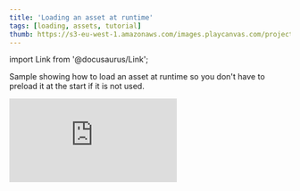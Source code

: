 ```yaml
---
title: 'Loading an asset at runtime'
tags: [loading, assets, tutorial]
thumb: https://s3-eu-west-1.amazonaws.com/images.playcanvas.com/projects/12/439122/FA68B8-image-75.jpg
---
```


import Link from '@docusaurus/Link';

Sample showing how to load an asset at runtime so you don't have to preload it at the start if it is not used.

<div className="iframe-container">
    <iframe loading="lazy" src="https://playcanv.as/p/xIkPLoyX/" title="Loading an asset at runtime" webkitallowfullscreen="true" mozallowfullscreen="true" allow="autoplay" allowfullscreen="true" allowvr="" scrolling="no" frameborder="0" />
</div>

<Link to='https://playcanvas.com/editor/project/439122/'>Open Project ↗</Link>
